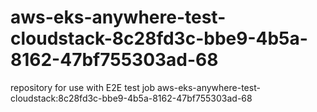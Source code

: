 # aws-eks-anywhere-test-cloudstack-8c28fd3c-bbe9-4b5a-8162-47bf755303ad-68
repository for use with E2E test job aws-eks-anywhere-test-cloudstack:8c28fd3c-bbe9-4b5a-8162-47bf755303ad-68
